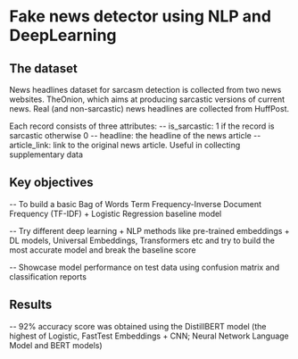 # Fake news detector using NLP and DeepLearning

## The dataset
News headlines dataset for sarcasm detection is collected from two news websites. TheOnion, which aims at producing sarcastic versions of current news. Real (and non-sarcastic) news headlines are collected from HuffPost.

Each record consists of three attributes:
-- is_sarcastic: 1 if the record is sarcastic otherwise 0
-- headline: the headline of the news article
-- article_link: link to the original news article. Useful in collecting supplementary data

## Key objectives
-- To build a basic Bag of Words Term Frequency-Inverse Document Frequency (TF-IDF) + Logistic Regression baseline model 

-- Try different deep learning + NLP methods like pre-trained embeddings + DL models, Universal Embeddings, Transformers etc and try to build the most accurate model and break the baseline score

-- Showcase model performance on test data using confusion matrix and classification reports
## Results 
-- 92% accuracy score was obtained using the DistillBERT model (the highest of Logistic, FastTest Embeddings + CNN; Neural Network Language Model and BERT models) 

